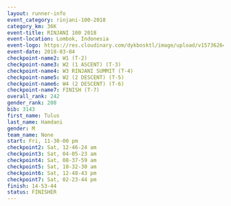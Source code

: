 ```yaml
---
layout: runner-info 
event_category: rinjani-100-2018 
category_km: 36K 
event-title: RINJANI 100 2018 
event-location: Lombok, Indonesia 
event-logo: https://res.cloudinary.com/dykbosktl/image/upload/v1573626435/Logo/Rinjani_eoufbh.png 
event-date: 2018-03-04 
checkpoint-name2: W1 (T-2) 
checkpoint-name3: W2 (1 ASCENT) (T-3) 
checkpoint-name4: W3 RINJANI SUMMIT (T-4) 
checkpoint-name5: W2 (2 DESCENT) (T-5) 
checkpoint-name6: W4 (2 DESCENT) (T-6) 
checkpoint-name7: FINISH (T-7) 
overall_rank: 242
gender_rank: 208
bib: 3143
first_name: Tulus
last_name: Hamdani
gender: M
team_name: None
start: Fri, 11-30-00 pm
checkpoint2: Sat, 12-46-24 am
checkpoint3: Sat, 04-05-23 am
checkpoint4: Sat, 08-37-59 am
checkpoint5: Sat, 10-32-30 am
checkpoint6: Sat, 12-48-43 pm
checkpoint7: Sat, 02-23-44 pm
finish: 14-53-44
status: FINISHER
---
```


